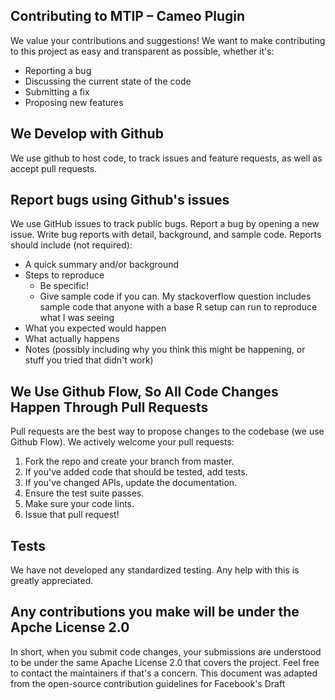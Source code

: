 ## Contributing to MTIP – Cameo Plugin
We value your contributions and suggestions! We want to make contributing to this project as easy and transparent as possible, whether it's:
-	Reporting a bug
-	Discussing the current state of the code
-	Submitting a fix
-	Proposing new features
## We Develop with Github
We use github to host code, to track issues and feature requests, as well as accept pull requests.

## Report bugs using Github's issues
We use GitHub issues to track public bugs. Report a bug by opening a new issue.
Write bug reports with detail, background, and sample code. Reports should include (not required):
-	A quick summary and/or background
-	Steps to reproduce
    -	Be specific!
    -	Give sample code if you can. My stackoverflow question includes sample code that anyone with a base R setup can run to reproduce what I was seeing
-	What you expected would happen
-	What actually happens
-	Notes (possibly including why you think this might be happening, or stuff you tried that didn't work)
## We Use Github Flow, So All Code Changes Happen Through Pull Requests
Pull requests are the best way to propose changes to the codebase (we use Github Flow). We actively welcome your pull requests:
1.	Fork the repo and create your branch from master.
2.	If you've added code that should be tested, add tests.
3.	If you've changed APIs, update the documentation.
4.	Ensure the test suite passes.
5.	Make sure your code lints.
6.	Issue that pull request!
## Tests
We have not developed any standardized testing. Any help with this is greatly appreciated.
## Any contributions you make will be under the Apche License 2.0
In short, when you submit code changes, your submissions are understood to be under the same Apache License 2.0 that covers the project. Feel free to contact the maintainers if that's a concern.
This document was adapted from the open-source contribution guidelines for Facebook's Draft

